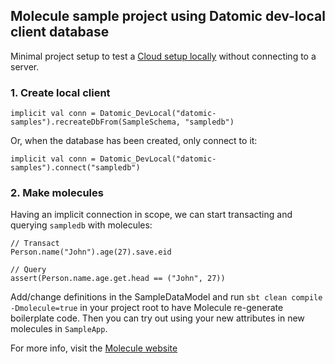 ## Molecule sample project using Datomic dev-local client database

Minimal project setup to test a [Cloud setup locally](https://docs.datomic.com/cloud/dev-local.html) without connecting to a server.


### 1. Create local client

    implicit val conn = Datomic_DevLocal("datomic-samples").recreateDbFrom(SampleSchema, "sampledb")

Or, when the database has been created, only connect to it:

    implicit val conn = Datomic_DevLocal("datomic-samples").connect("sampledb")


### 2. Make molecules

Having an implicit connection in scope, we can start transacting and querying `sampledb` with molecules:

    // Transact
    Person.name("John").age(27).save.eid
    
    // Query
    assert(Person.name.age.get.head == ("John", 27))


Add/change definitions in the SampleDataModel and run `sbt clean compile -Dmolecule=true` in your project root to have Molecule re-generate boilerplate code. Then you can try out using your new attributes in new molecules in `SampleApp`.

For more info, visit the [Molecule website](http://scalamolecule.org)